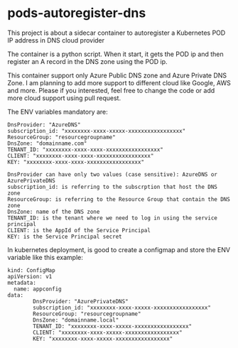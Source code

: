 # pods-autoregister-dns
This project is about a sidecar container to autoregister a Kubernetes POD IP address in DNS cloud provider

The container is a python script.
When it start, it gets the POD ip and then register an A record in the DNS zone using the POD ip.

This container support only Azure Public DNS zone and Azure Private DNS Zone.
I am planning to add more support to different cloud like Google, AWS and more.
Please if you interested, feel free to change the code or add more cloud support using pull request.

The ENV variables mandatory are:
```ENV Variables
DnsProvider: "AzureDNS"
subscription_id: "xxxxxxxx-xxxx-xxxxx-xxxxxxxxxxxxxxxxx"
ResourceGroup: "resourcegroupname"
DnsZone: "domainname.com"
TENANT_ID: "xxxxxxxx-xxxx-xxxx-xxxxxxxxxxxxxxxxx"
CLIENT: "xxxxxxxx-xxxx-xxxx-xxxxxxxxxxxxxxxxx"
KEY: "xxxxxxxx-xxxx-xxxx-xxxxxxxxxxxxxxxxx"

DnsProvider can have only two values (case sensitive): AzureDNS or AzurePrivateDNS
subscription_id: is referring to the subscrption that host the DNS zone
ResourceGroup: is referring to the Resource Group that contain the DNS zone
DnsZone: name of the DNS zone
TENANT_ID: is the tenant where we need to log in using the service principal
CLIENT: is the AppId of the Service Principal
KEY: is the Service Principal secret
```
In kubernetes deployment, is good to create a configmap and store the ENV variable like this example:

```Configmap
kind: ConfigMap
apiVersion: v1
metadata:
  name: appconfig
data:
        DnsProvider: "AzurePrivateDNS"
        subscription_id: "xxxxxxxx-xxxx-xxxxx-xxxxxxxxxxxxxxxxx"
        ResourceGroup: "resourcegroupname"
        DnsZone: "domainname.local"
        TENANT_ID: "xxxxxxxx-xxxx-xxxxx-xxxxxxxxxxxxxxxxx"
        CLIENT: "xxxxxxxx-xxxx-xxxxx-xxxxxxxxxxxxxxxxx"
        KEY: "xxxxxxxx-xxxx-xxxxx-xxxxxxxxxxxxxxxxx"
```
